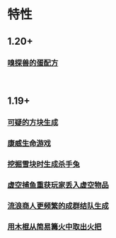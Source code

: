 # 特性

## 1.20+

### [嗅探兽的蛋配方](sniffer_egg_recipe.md)

​     

## 1.19+

### [可疑的方块生成](suspicious_block_generation.md)

### [康威生命游戏](conways_game_of_life.md)

### [挖掘雪块时生成杀手兔](killer_rabbit_spawn.md)

### [虚空捕鱼重获玩家丢入虚空物品](player_lost_property_regain.md)

### [流浪商人更频繁的成群结队生成](wandering_trader_spawn.md)

### [用木棍从简易篝火中取出火把](take_out_torches_from_simple_bonfire.md)





​     
